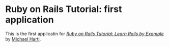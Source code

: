 # Ruby on Rails Tutorial: first application

This is the first applicatin for
[*Ruby on Rails Tutorial: Learn Rails by Example*](http://railstutorial.org)
by [Michael Hartl](http://michaelhartl.com).